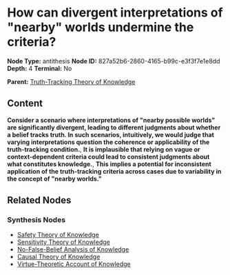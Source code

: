 # How can divergent interpretations of "nearby" worlds undermine the criteria?

**Node Type:** antithesis
**Node ID:** 827a52b6-2860-4165-b99c-e3f3f7e1e8dd
**Depth:** 4
**Terminal:** No

**Parent:** [Truth-Tracking Theory of Knowledge](truth-tracking-theory-of-knowledge-synthesis-9802040c-8d02-4b26-8915-a1e3b3e70e56.md)

## Content

**Consider a scenario where interpretations of "nearby possible worlds" are significantly divergent, leading to different judgments about whether a belief tracks truth. In such scenarios, intuitively, we would judge that varying interpretations question the coherence or applicability of the truth-tracking condition.**, **It is implausible that relying on vague or context-dependent criteria could lead to consistent judgments about what constitutes knowledge.**, **This implies a potential for inconsistent application of the truth-tracking criteria across cases due to variability in the concept of "nearby worlds."**

## Related Nodes

### Synthesis Nodes

- [Safety Theory of Knowledge](safety-theory-of-knowledge-synthesis-59c77c8a-ef57-4dce-8d68-6373574258c7.md)
- [Sensitivity Theory of Knowledge](sensitivity-theory-of-knowledge-synthesis-6c07695d-1ba3-4fda-9723-70558b1b7a4d.md)
- [No-False-Belief Analysis of Knowledge](no-false-belief-analysis-of-knowledge-synthesis-945da405-5512-4a17-9d75-c9969776e4e1.md)
- [Causal Theory of Knowledge](causal-theory-of-knowledge-synthesis-83c79425-b831-437d-b9a6-0625afd8c438.md)
- [Virtue-Theoretic Account of Knowledge](virtue-theoretic-account-of-knowledge-synthesis-466d4f24-bcd9-4a40-a005-54b9b11d1bfb.md)
